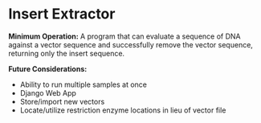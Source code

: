 Insert Extractor
================

**Minimum Operation:**  A program that can evaluate a sequence of DNA against a vector sequence and successfully remove the vector sequence, returning only the insert sequence.

**Future Considerations:**
* Ability to run multiple samples at once
* Django Web App
* Store/import new vectors
* Locate/utilize restriction enzyme locations in lieu of vector file
